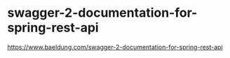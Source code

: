 # swagger-2-documentation-for-spring-rest-api

https://www.baeldung.com/swagger-2-documentation-for-spring-rest-api
